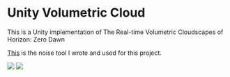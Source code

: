 # Unity Volumetric Cloud

This is a Unity implementation of The Real-time Volumetric Cloudscapes of Horizon: Zero Dawn

[This](https://github.com/vanish87/UnityCloudNoiseTool) is the noise tool I wrote and used for this project.

![](https://i.gyazo.com/80dd066455da517407d108f2643ea7b1.gif)
![](https://i.gyazo.com/9efb432a872931ac9e1646677522eca4.gif)
